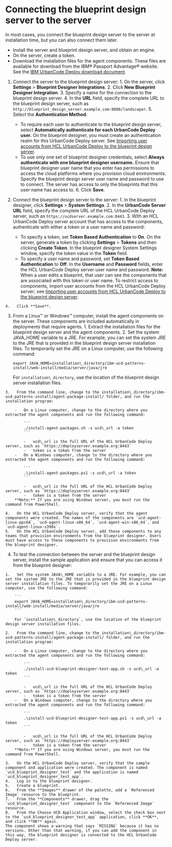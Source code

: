 # Connecting the blueprint design server to the server

In most cases, you connect the blueprint design server to the server at installation time, but you can also connect them later.

-   Install the server and blueprint design server, and obtain an engine.
-   On the server, create a token.
-   Download the installation files for the agent components. These files are available for download from the IBM® Passport Advantage® website. See the [IBM UrbanCode Deploy download document](https://www.ibm.com/software/passportadvantage/pao_customer.html).

1.   Connect the server to the blueprint design server: 
    1.   On the server, click **Settings** \> **Blueprint Designer Integrations**. 
    2.   Click **New Blueprint Designer Integration**. 
    3.   Specify a name for the connection to the blueprint design server. 
    4.   In the **URL** field, specify the complete URL to the blueprint design server, such as `http://blueprint_design_server.example.com:8080/landscaper`. 
    5.   Select the **Authentication Method**. 
        -   To require each user to authenticate to the blueprint design server, select **Automatically authenticate for each UrbanCode Deploy user.** On the blueprint designer, you must create an authentication realm for this UrbanCode Deploy server. See [Importing user accounts from HCL UrbanCode Deploy to the blueprint design server](../../com.ibm.udeploy.admin.doc/topics/security_realms_ucd.md#).
        -   To use only one set of blueprint designer credentials, select **Always authenticate with one blueprint designer username.** Ensure that blueprint designer user name that you enter has permissions to access the cloud platforms where you provision cloud environments. Specify the blueprint design server user name and password to use to connect. The server has access to only the blueprints that this user name has access to.
    6.   Click **Save**. 
2.   Connect the blueprint design server to the server: 
    1.   In the blueprint designer, click **Settings** \> **System Settings**. 
    2.   In the **UrbanCode Server URL** field, specify the complete URL of the HCL UrbanCode Deploy server, such as `https://ucdserver.example.com:8443`. 
    3.   With an HCL UrbanCode Deploy server account that has access to the components, authenticate with either a token or a user name and password: 

        -   To specify a token, set **Token Based Authentication** to **On**. On the server, generate a token by clicking **Settings** \> **Tokens** and then clicking **Create Token**. In the blueprint designer System Settings window, specify the token value in the **Token** field.
        -   To specify a user name and password, set **Token Based Authentication** to **Off**. In the **Username** and **Password** fields, enter the HCL UrbanCode Deploy server user name and password.
        **Note:** When a user edits a blueprint, that user can see the components that are associated with this token or user name. To restrict access to components, import user accounts from the HCL UrbanCode Deploy server; see [Importing user accounts from HCL UrbanCode Deploy to the blueprint design server](../../com.ibm.udeploy.admin.doc/topics/security_realms_ucd.md).

    4.   Click **Save**. 
3.   From a Linux™ or Windows™ computer, install the agent components on the server. These components are included automatically in deployments that require agents.
    1.   Extract the installation files for the blueprint design server and the agent components. 
    2.   Set the system JAVA\_HOME variable to a JRE. For example, you can set the system JRE to the JRE that is provided in the blueprint design server installation files. To temporarily set the JRE on a Linux computer, use the following command:

        ```
        export JAVA_HOME=installation\_directory/ibm-ucd-patterns-install/web-install/media/server/java/jre
        ```

        For `installation\_directory`, use the location of the blueprint design server installation files.

    3.   From the command line, change to the installation\_directory/ibm-ucd-patterns-install/agent-package-install/ folder, and run the installation program: 

        -   On a Linux computer, change to the directory where you extracted the agent components and run the following command:

            ```
            ./install-agent-packages.sh -s ucd\_url -a token
            ```

            -   ucd\_url is the full URL of the HCL UrbanCode Deploy server, such as `https://deployserver.example.org:8443`
            -   token is a token from the server
        -   On a Windows computer, change to the directory where you extracted the agent components and run the following command:

            ```
            .\install-agent-packages.ps1 -s ucd\_url -a token
            ```

            -   ucd\_url is the full URL of the HCL UrbanCode Deploy server, such as `https://deployserver.example.org:8443`
            -   token is a token from the server
        **Note:** If you are using Windows server, you must run the command from PowerShell.

    4.   On the HCL UrbanCode Deploy server, verify that the agent components were created. The names of the components are `ucd-agent-linux-ppc64`, `ucd-agent-linux-x86_64`, `ucd-agent-win-x86_64`, and `ucd-agent-linux-s390x`.
    5.   On the HCL UrbanCode Deploy server, add these components to any teams that provision environments from the blueprint designer. Users must have access to these components to provision environments from the blueprint designer.
4.   To test the connection between the server and the blueprint design server, install the sample application and ensure that you can access it from the blueprint designer: 

    1.   Set the system JAVA\_HOME variable to a JRE. For example, you can set the system JRE to the JRE that is provided in the blueprint design server installation files. To temporarily set the JRE on a Linux computer, use the following command:

        ```
        export JAVA_HOME=installation\_directory/ibm-ucd-patterns-install/web-install/media/server/java/jre
        ```

        For `installation\_directory`, use the location of the blueprint design server installation files.

    2.   From the command line, change to the installation\_directory/ibm-ucd-patterns-install/agent-package-install/ folder, and run the installation program: 

        -   On a Linux computer, change to the directory where you extracted the agent components and run the following command:

            ```
            ./install-ucd-blueprint-designer-test-app.sh -s ucd\_url -a token
            ```

            -   ucd\_url is the full URL of the HCL UrbanCode Deploy server, such as `https://deployserver.example.org:8443`
            -   token is a token from the server
        -   On a Windows computer, change to the directory where you extracted the agent components and run the following command:

            ```
            .\install-ucd-blueprint-designer-test-app.ps1 -s ucd\_url -a token
            ```

            -   ucd\_url is the full URL of the HCL UrbanCode Deploy server, such as `https://deployserver.example.org:8443`
            -   token is a token from the server
        **Note:** If you are using Windows server, you must run the command from PowerShell.

    3.   On the HCL UrbanCode Deploy server, verify that the sample component and application were created. The component is named `ucd_blueprint_designer_test` and the application is named `ucd_blueprint_designer_test_app`.
    4.   Log in to the blueprint designer. 
    5.   Create a blueprint. 
    6.   From the **Images** drawer of the palette, add a `Referenced Image` resource to the blueprint. 
    7.   From the **Components** drawer, drag the `ucd_blueprint_designer_test` component to the `Referenced Image` resource. 
    8.   From the Choose UCD Application window, select the check box next to the `ucd_blueprint_designer_test_app` application, click **OK**, and click **OK** again. 
    The component shows a warning that says `MISSING` because it has no versions. Other than that warning, if you can add the component in this way, the blueprint designer is connected to the HCL UrbanCode Deploy server.


